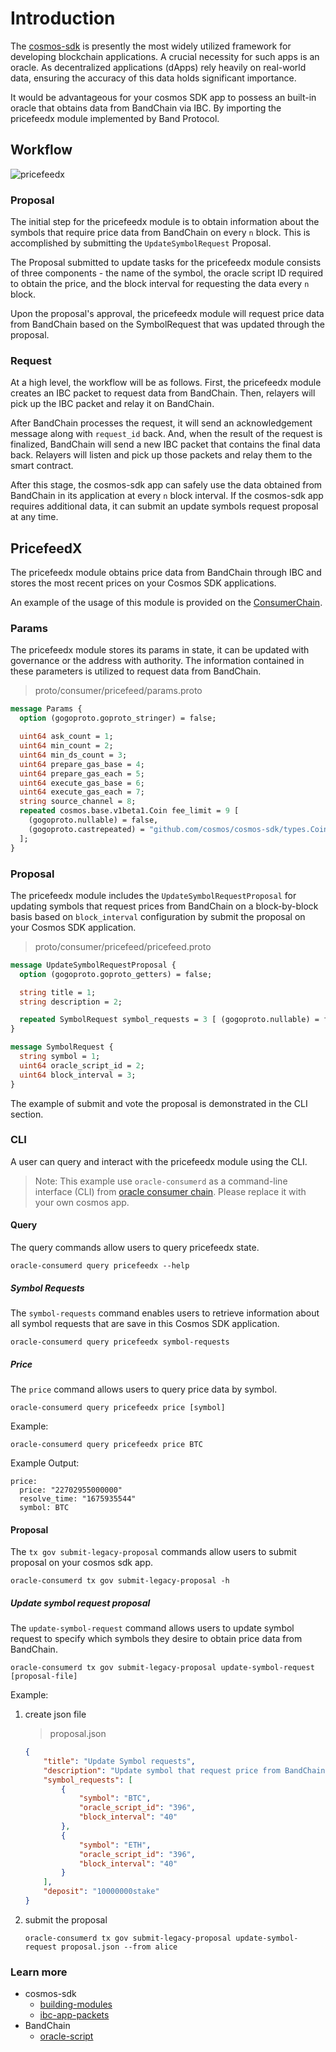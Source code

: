 <!--
order: 1
-->

# Introduction

The [cosmos-sdk](https://docs.cosmos.network/main/intro/overview) is presently the most widely utilized framework for developing blockchain applications. A crucial necessity for such apps is an oracle. As decentralized applications (dApps) rely heavily on real-world data, ensuring the accuracy of this data holds significant importance.

It would be advantageous for your cosmos SDK app to possess an built-in oracle that obtains data from BandChain via IBC. By importing the pricefeedx module implemented by Band Protocol.

## Workflow
![pricefeedx](https://user-images.githubusercontent.com/32817745/223335123-6ecefd6a-ffb1-4b93-8a6d-c0ddf8dae7a0.png)

### Proposal

The initial step for the pricefeedx module is to obtain information about the symbols that require price data from BandChain on every `n` block. This is accomplished by submitting the `UpdateSymbolRequest` Proposal.

The Proposal submitted to update tasks for the pricefeedx module consists of three components - the name of the symbol, the oracle script ID required to obtain the price, and the block interval for requesting the data every `n` block.

Upon the proposal's approval, the pricefeedx module will request price data from BandChain based on the SymbolRequest that was updated through the proposal. 


### Request

At a high level, the workflow will be as follows. First, the pricefeedx module creates an IBC packet to request data from BandChain. Then, relayers will pick up the IBC packet and relay it on BandChain.

After BandChain processes the request, it will send an acknowledgement message along with `request_id` back. And, when the result of the request is finalized, BandChain will send a new IBC packet that contains the final data back. Relayers will listen and pick up those packets and relay them to the smart contract.

After this stage, the cosmos-sdk app can safely use the data obtained from BandChain in its application at every `n` block interval. If the cosmos-sdk app requires additional data, it can submit an update symbols request proposal at any time.

## PricefeedX

The pricefeedx module obtains price data from BandChain through IBC and stores the most recent prices on your Cosmos SDK applications.

An example of the usage of this module is provided on the [ConsumerChain](https://).

### Params

The pricefeedx module stores its params in state, it can be updated with governance or the address with authority. The information contained in these parameters is utilized to request data from BandChain.

> proto/consumer/pricefeed/params.proto
```protobuf
message Params {
  option (gogoproto.goproto_stringer) = false;

  uint64 ask_count = 1;
  uint64 min_count = 2;
  uint64 min_ds_count = 3;
  uint64 prepare_gas_base = 4;
  uint64 prepare_gas_each = 5;
  uint64 execute_gas_base = 6;
  uint64 execute_gas_each = 7;
  string source_channel = 8;
  repeated cosmos.base.v1beta1.Coin fee_limit = 9 [
    (gogoproto.nullable) = false,
    (gogoproto.castrepeated) = "github.com/cosmos/cosmos-sdk/types.Coins"
  ];
}
```

### Proposal

The pricefeedx module includes the `UpdateSymbolRequestProposal` for updating symbols that request prices from BandChain on a block-by-block basis based on `block_interval` configuration by submit the proposal on your Cosmos SDK application.

> proto/consumer/pricefeed/pricefeed.proto
```protobuf
message UpdateSymbolRequestProposal {
  option (gogoproto.goproto_getters) = false;

  string title = 1;
  string description = 2;

  repeated SymbolRequest symbol_requests = 3 [ (gogoproto.nullable) = false ];
}

message SymbolRequest {
  string symbol = 1;
  uint64 oracle_script_id = 2;
  uint64 block_interval = 3;
}
```

The example of submit and vote the proposal is demonstrated in the CLI section.

### CLI

A user can query and interact with the pricefeedx module using the CLI.

> Note: This example use `oracle-consumerd` as a command-line interface (CLI) from [oracle consumer chain](https://). Please replace it with your own cosmos app.

#### Query

The query commands allow users to query pricefeedx state.

```
oracle-consumerd query pricefeedx --help
```

##### Symbol Requests 

The `symbol-requests` command enables users to retrieve information about all symbol requests that are save in this Cosmos SDK application.

```
oracle-consumerd query pricefeedx symbol-requests
```

##### Price

The `price` command allows users to query price data by symbol.

```
oracle-consumerd query pricefeedx price [symbol]
```

Example:

```
oracle-consumerd query pricefeedx price BTC
```

Example Output:

```
price:
  price: "22702955000000"
  resolve_time: "1675935544"
  symbol: BTC
```

#### Proposal

The `tx gov submit-legacy-proposal` commands allow users to submit proposal on your cosmos sdk app.

```
oracle-consumerd tx gov submit-legacy-proposal -h
```

##### Update symbol request proposal

The `update-symbol-request` command allows users to update symbol request to specify which symbols they desire to obtain price data from BandChain.

```
oracle-consumerd tx gov submit-legacy-proposal update-symbol-request [proposal-file]
```

Example:

1. create json file
    > proposal.json
    ```json
    {
        "title": "Update Symbol requests",
        "description": "Update symbol that request price from BandChain",
        "symbol_requests": [
            {
                "symbol": "BTC",
                "oracle_script_id": "396",
                "block_interval": "40"
            },
            {
                "symbol": "ETH",
                "oracle_script_id": "396",
                "block_interval": "40"
            }
        ],
        "deposit": "10000000stake"
    }
    ```
2. submit the proposal
    ```
    oracle-consumerd tx gov submit-legacy-proposal update-symbol-request proposal.json --from alice
    ```
### Learn more

- cosmos-sdk
    - [building-modules](https://docs.cosmos.network/main/building-modules/intro)
    - [ibc-app-packets](https://tutorials.cosmos.network/hands-on-exercise/5-ibc-adv/7-ibc-app-packets.html)
- BandChain
    - [oracle-script](https://docs.bandchain.org/custom-script/oracle-script/introduction.html)
